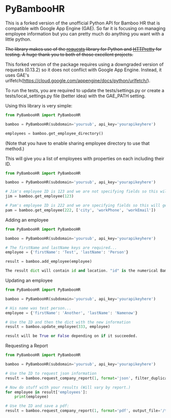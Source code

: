 # PyBambooHR

This is a forked version of the unofficial Python API for Bamboo HR that is compatible with Google App Engine (GAE). So far it is focusing on managing employee information but you can pretty much do anything you want with a little python.

~~The library makes use of the [requests](http://docs.python-requests.org/en/latest/) library for Python and [HTTPretty](https://github.com/gabrielfalcao/HTTPretty) for testing. A huge thank you to both of those excellent projects.~~

This forked version of the package requires using a downgraded version of requests (0.13.2) so it does not conflict with Google App Engine. Instead, it uses GAE's urlfetch(https://cloud.google.com/appengine/docs/python/urlfetch/).

To run the tests, you are required to update the tests/settings.py or create a tests/local\_settings.py file (better idea) with the GAE\_PATH setting.

Using this library is very simple:

```python
from PyBambooHR import PyBambooHR

bamboo = PyBambooHR(subdomain='yoursub', api_key='yourapikeyhere')

employees = bamboo.get_employee_directory()
```

(Note that you have to enable sharing employee directory to use that method.)

This will give you a list of employees with properties on each including their ID.


```python
from PyBambooHR import PyBambooHR

bamboo = PyBambooHR(subdomain='yoursub', api_key='yourapikeyhere')

# Jim's employee ID is 123 and we are not specifying fields so this will get all of them.
jim = bamboo.get_employee(123)

# Pam's employee ID is 222 and we are specifying fields so this will get only the ones we request.
pam = bamboo.get_employee(222, ['city', 'workPhone', 'workEmail'])

```

Adding an employee

```python
from PyBambooHR import PyBambooHR

bamboo = PyBambooHR(subdomain='yoursub', api_key='yourapikeyhere')

# The firstName and lastName keys are required...
employee = {'firstName': 'Test', 'lastName': 'Person'}

result = bamboo.add_employee(employee)

The result dict will contain id and location. "id" is the numerical BambooHR employee ID. Location is a link to that employee.

```

Updating an employee

```python
from PyBambooHR import PyBambooHR

bamboo = PyBambooHR(subdomain='yoursub', api_key='yourapikeyhere')

# His name was test person...
employee = {'firstName': 'Another', 'lastName': 'Namenow'}

# Use the ID and then the dict with the new information
result = bamboo.update_employee(333, employee)

result will be True or False depending on if it succeeded.

```

Requesting a Report

```python
from PyBambooHR import PyBambooHR

bamboo = PyBambooHR(subdomain='yoursub', api_key='yourapikeyhere')

# Use the ID to request json information
result = bamboo.request_company_report(1, format='json', filter_duplicates=True)

# Now do stuff with your results (Will vary by report.)
for employee in result['employees']:
    print(employee)

# Use the ID and save a pdf:
result = bamboo.request_company_report(1, format='pdf', output_file='/tmp/report.pdf', filter_duplicates=True)

```
